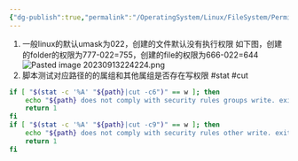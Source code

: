 ```yaml
---
{"dg-publish":true,"permalink":"/OperatingSystem/Linux/FileSystem/Permission/","noteIcon":"","created":"","updated":""}
---
```


1. 一般linux的默认umask为022，创建的文件默认没有执行权限
如下图，创建的folder的权限为777-022=755，创建的file的权限为666-022=644
![Pasted image 20230913224224.png](/img/user/pics/Pasted%20image%2020230913224224.png)
3. 脚本测试对应路径的的属组和其他属组是否存在写权限
#stat #cut

```bash
if [ "$(stat -c '%A' "${path}|cut -c6")" == w ]; then
	echo "${path} does not comply with security rules groups write. exiting"
	return 1
fi
if [ "$(stat -c '%A' "${path}|cut -c9")" == w ]; then
	echo "${path} does not comply with security rules other write. exiting"
	return 1
fi

```

